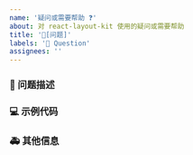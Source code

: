 ```yaml
---
name: '疑问或需要帮助 ❓'
about: 对 react-layout-kit 使用的疑问或需要帮助
title: '🧐[问题]'
labels: '🧐 Question'
assignees: ''
---
```


### 🧐 问题描述

<!--
详细地描述问题，让大家都能理解
-->

### 💻 示例代码

<!--
如果有必要，展示代码，线上示例，或仓库
-->

### 🚑 其他信息

<!--
如截图等其他信息可以贴在这里
-->
